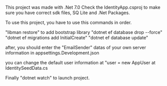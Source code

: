 This project was made with .Net 7.0
Check the IdentityApp.csproj to make sure you have correct sdk files, SQ Lite and .Net Packages. 

To use this project, you have to use this commands in order.

"libman restore" to add bootstrap library
"dotnet ef database drop --force"
"dotnet ef migrations add InitialCreate"
"dotnet ef database update"

after, you should enter the "EmailSender" datas of your own server information in appsettings.Development.json

you can change the default user information at "user = new AppUser at IdentitySeedData.cs

Finally "dotnet watch" to launch project.
